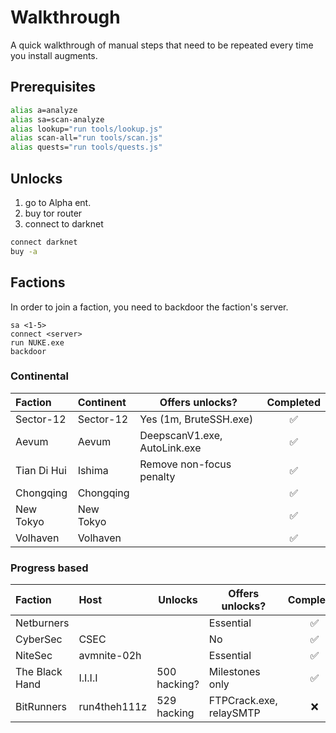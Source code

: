 # Walkthrough

A quick walkthrough of manual steps that need to be repeated every time you install augments.

## Prerequisites

```bash
alias a=analyze
alias sa=scan-analyze
alias lookup="run tools/lookup.js"
alias scan-all="run tools/scan.js"
alias quests="run tools/quests.js"
```

## Unlocks

1. go to Alpha ent.
2. buy tor router
3. connect to darknet

```bash
connect darknet
buy -a
```

## Factions

In order to join a faction, you need to backdoor the faction's server.

```bazaar
sa <1-5>
connect <server>
run NUKE.exe
backdoor
```

### Continental

| Faction     | Continent | Offers unlocks?              | Completed |
| :---------- | :-------- | ---------------------------- | :-------: |
| Sector-12   | Sector-12 | Yes (1m, BruteSSH.exe)       |    ✅     |
| Aevum       | Aevum     | DeepscanV1.exe, AutoLink.exe |    ✅     |
| Tian Di Hui | Ishima    | Remove non-focus penalty     |    ✅     |
| Chongqing   | Chongqing |                              |    ✅     |
| New Tokyo   | New Tokyo |                              |    ✅     |
| Volhaven    | Volhaven  |                              |    ✅     |

### Progress based

| Faction        | Host         | Unlocks      | Offers unlocks?         | Completed |
| :------------- | :----------- | ------------ | ----------------------- | :-------: |
| Netburners     |              |              | Essential               |    ✅     |
| CyberSec       | CSEC         |              | No                      |    ✅     |
| NiteSec        | avmnite-02h  |              | Essential               |    ✅     |
| The Black Hand | I.I.I.I      | 500 hacking? | Milestones only         |    ✅     |
| BitRunners     | run4theh111z | 529 hacking  | FTPCrack.exe, relaySMTP |    ❌     |
